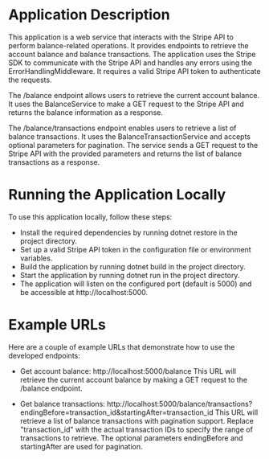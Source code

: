 # Application DescriptionThis application is a web service that interacts with the Stripe API to perform balance-related operations. It provides endpoints to retrieve the account balance and balance transactions. The application uses the Stripe SDK to communicate with the Stripe API and handles any errors using the ErrorHandlingMiddleware. It requires a valid Stripe API token to authenticate the requests.The /balance endpoint allows users to retrieve the current account balance. It uses the BalanceService to make a GET request to the Stripe API and returns the balance information as a response.The /balance/transactions endpoint enables users to retrieve a list of balance transactions. It uses the BalanceTransactionService and accepts optional parameters for pagination. The service sends a GET request to the Stripe API with the provided parameters and returns the list of balance transactions as a response.# Running the Application LocallyTo use this application locally, follow these steps:* Install the required dependencies by running dotnet restore in the project directory.* Set up a valid Stripe API token in the configuration file or environment variables.* Build the application by running dotnet build in the project directory.* Start the application by running dotnet run in the project directory.* The application will listen on the configured port (default is 5000) and be accessible at http://localhost:5000.# Example URLsHere are a couple of example URLs that demonstrate how to use the developed endpoints:* Get account balance: http://localhost:5000/balanceThis URL will retrieve the current account balance by making a GET request to the /balance endpoint.* Get balance transactions: http://localhost:5000/balance/transactions?endingBefore=transaction_id&startingAfter=transaction_idThis URL will retrieve a list of balance transactions with pagination support. Replace "transaction_id" with the actual transaction IDs to specify the range of transactions to retrieve. The optional parameters endingBefore and startingAfter are used for pagination.